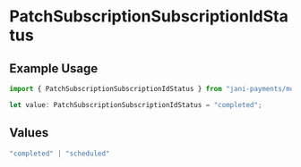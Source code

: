 # PatchSubscriptionSubscriptionIdStatus

## Example Usage

```typescript
import { PatchSubscriptionSubscriptionIdStatus } from "jani-payments/models/operations";

let value: PatchSubscriptionSubscriptionIdStatus = "completed";
```

## Values

```typescript
"completed" | "scheduled"
```